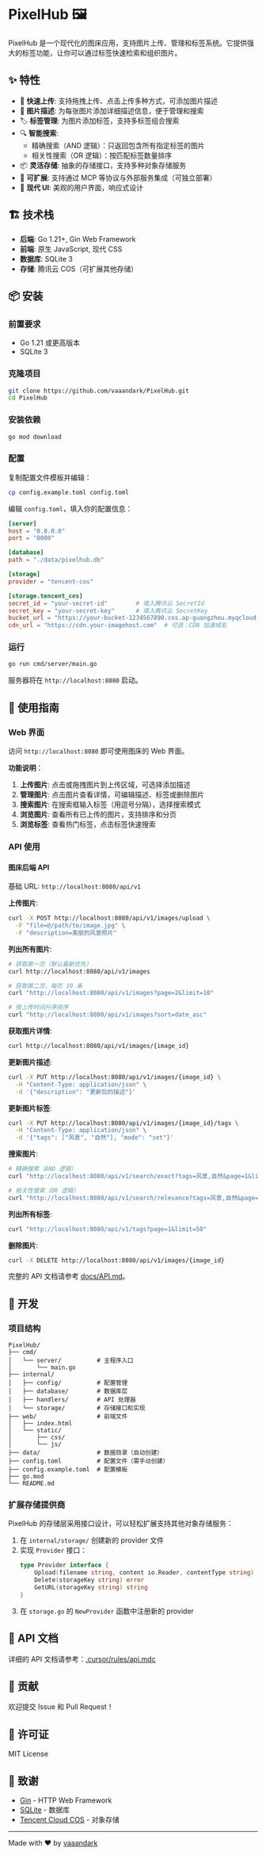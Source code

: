 # PixelHub 🖼️

PixelHub 是一个现代化的图床应用，支持图片上传、管理和标签系统。它提供强大的标签功能，让你可以通过标签快速检索和组织图片。

## ✨ 特性

- 🚀 **快速上传**: 支持拖拽上传、点击上传多种方式，可添加图片描述
- 📝 **图片描述**: 为每张图片添加详细描述信息，便于管理和搜索
- 🏷️ **标签管理**: 为图片添加标签，支持多标签组合搜索
- 🔍 **智能搜索**: 
  - 精确搜索（AND 逻辑）：只返回包含所有指定标签的图片
  - 相关性搜索（OR 逻辑）：按匹配标签数量排序
- 📦 **灵活存储**: 抽象的存储接口，支持多种对象存储服务
- 🔌 **可扩展**: 支持通过 MCP 等协议与外部服务集成（可独立部署）
- 🎨 **现代 UI**: 美观的用户界面，响应式设计

## 🏗️ 技术栈

- **后端**: Go 1.21+, Gin Web Framework
- **前端**: 原生 JavaScript, 现代 CSS
- **数据库**: SQLite 3
- **存储**: 腾讯云 COS（可扩展其他存储）

## 📦 安装

### 前置要求

- Go 1.21 或更高版本
- SQLite 3

### 克隆项目

```bash
git clone https://github.com/vaaandark/PixelHub.git
cd PixelHub
```

### 安装依赖

```bash
go mod download
```

### 配置

复制配置文件模板并编辑：

```bash
cp config.example.toml config.toml
```

编辑 `config.toml`，填入你的配置信息：

```toml
[server]
host = "0.0.0.0"
port = "8080"

[database]
path = "./data/pixelhub.db"

[storage]
provider = "tencent-cos"

[storage.tencent_cos]
secret_id = "your-secret-id"        # 填入腾讯云 SecretId
secret_key = "your-secret-key"      # 填入腾讯云 SecretKey
bucket_url = "https://your-bucket-1234567890.cos.ap-guangzhou.myqcloud.com"  # 填入你的存储桶 URL
cdn_url = "https://cdn.your-imagehost.com"  # 可选：CDN 加速域名
```

### 运行

```bash
go run cmd/server/main.go
```

服务器将在 `http://localhost:8080` 启动。

## 🚀 使用指南

### Web 界面

访问 `http://localhost:8080` 即可使用图床的 Web 界面。

**功能说明**：

1. **上传图片**: 点击或拖拽图片到上传区域，可选择添加描述
2. **管理图片**: 点击图片查看详情，可编辑描述、标签或删除图片
3. **搜索图片**: 在搜索框输入标签（用逗号分隔），选择搜索模式
4. **浏览图片**: 查看所有已上传的图片，支持排序和分页
5. **浏览标签**: 查看热门标签，点击标签快速搜索

### API 使用

#### 图床后端 API

基础 URL: `http://localhost:8080/api/v1`

**上传图片**:
```bash
curl -X POST http://localhost:8080/api/v1/images/upload \
  -F "file=@/path/to/image.jpg" \
  -F "description=美丽的风景照片"
```

**列出所有图片**:
```bash
# 获取第一页（默认最新优先）
curl http://localhost:8080/api/v1/images

# 获取第二页，每页 10 条
curl "http://localhost:8080/api/v1/images?page=2&limit=10"

# 按上传时间升序排序
curl "http://localhost:8080/api/v1/images?sort=date_asc"
```

**获取图片详情**:
```bash
curl http://localhost:8080/api/v1/images/{image_id}
```

**更新图片描述**:
```bash
curl -X PUT http://localhost:8080/api/v1/images/{image_id} \
  -H "Content-Type: application/json" \
  -d '{"description": "更新后的描述"}'
```

**更新图片标签**:
```bash
curl -X PUT http://localhost:8080/api/v1/images/{image_id}/tags \
  -H "Content-Type: application/json" \
  -d '{"tags": ["风景", "自然"], "mode": "set"}'
```

**搜索图片**:
```bash
# 精确搜索（AND 逻辑）
curl "http://localhost:8080/api/v1/search/exact?tags=风景,自然&page=1&limit=20"

# 相关性搜索（OR 逻辑）
curl "http://localhost:8080/api/v1/search/relevance?tags=风景,自然&page=1&limit=20"
```

**列出所有标签**:
```bash
curl "http://localhost:8080/api/v1/tags?page=1&limit=50"
```

**删除图片**:
```bash
curl -X DELETE http://localhost:8080/api/v1/images/{image_id}
```

完整的 API 文档请参考 [docs/API.md](docs/API.md)。

## 🔧 开发

### 项目结构

```
PixelHub/
├── cmd/
│   └── server/          # 主程序入口
│       └── main.go
├── internal/
│   ├── config/          # 配置管理
│   ├── database/        # 数据库层
│   ├── handlers/        # API 处理器
│   └── storage/         # 存储接口和实现
├── web/                 # 前端文件
│   ├── index.html
│   └── static/
│       ├── css/
│       └── js/
├── data/                # 数据目录（自动创建）
├── config.toml          # 配置文件（需手动创建）
├── config.example.toml  # 配置模板
├── go.mod
└── README.md
```

### 扩展存储提供商

PixelHub 的存储层采用接口设计，可以轻松扩展支持其他对象存储服务：

1. 在 `internal/storage/` 创建新的 provider 文件
2. 实现 `Provider` 接口：
   ```go
   type Provider interface {
       Upload(filename string, content io.Reader, contentType string) (storageKey string, url string, err error)
       Delete(storageKey string) error
       GetURL(storageKey string) string
   }
   ```
3. 在 `storage.go` 的 `NewProvider` 函数中注册新的 provider

## 📝 API 文档

详细的 API 文档请参考：[.cursor/rules/api.mdc](.cursor/rules/api.mdc)

## 🤝 贡献

欢迎提交 Issue 和 Pull Request！

## 📄 许可证

MIT License

## 🙏 致谢

- [Gin](https://github.com/gin-gonic/gin) - HTTP Web Framework
- [SQLite](https://www.sqlite.org/) - 数据库
- [Tencent Cloud COS](https://cloud.tencent.com/product/cos) - 对象存储

---

Made with ❤️ by [vaaandark](https://github.com/vaaandark)

